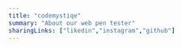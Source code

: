 ```yaml
---
title: "codemystiqe" 
summary: "About our web pen tester"
sharingLinks: ["likedin","instagram","github"]
---
```








